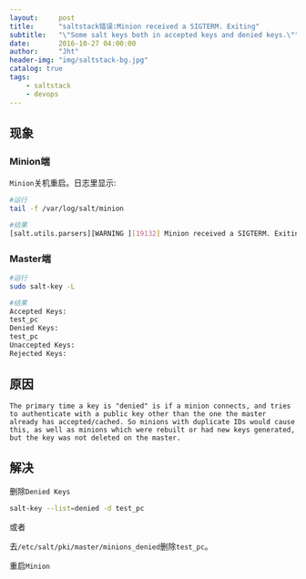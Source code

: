 ```yaml
---
layout:     post
title:      "saltstack错误:Minion received a SIGTERM. Exiting"
subtitle:   "\"Some salt keys both in accepted keys and denied keys.\""
date:       2016-10-27 04:00:00
author:     "Jht"
header-img: "img/saltstack-bg.jpg"
catalog: true
tags:
    - saltstack
    - devops
---
```




##  现象

### Minion端

`Minion`关机重启。日志里显示:

```bash
#运行
tail -f /var/log/salt/minion

#结果
[salt.utils.parsers][WARNING ][19132] Minion received a SIGTERM. Exiting.
```

### Master端

```bash
#运行
sudo salt-key -L

#结果
Accepted Keys:
test_pc
Denied Keys:
test_pc
Unaccepted Keys:
Rejected Keys:
```

## 原因

`The primary time a key is "denied" is if a minion connects, and tries to authenticate with a public key other than the one the master already has accepted/cached.
 So minions with duplicate IDs would cause this, as well as minions which were rebuilt or had new keys generated, but the key was not deleted on the master.`

## 解决 

删除`Denied Keys`

```bash
salt-key --list=denied -d test_pc
```

或者

去`/etc/salt/pki/master/minions_denied`删除`test_pc`。

重启`Minion`




